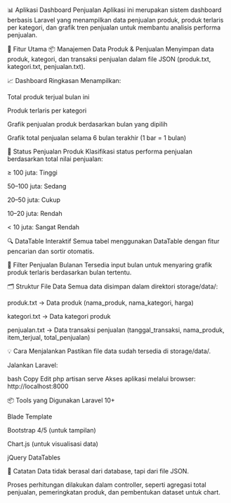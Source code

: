 📊 Aplikasi Dashboard Penjualan
Aplikasi ini merupakan sistem dashboard berbasis Laravel yang menampilkan data penjualan produk, produk terlaris per kategori, dan grafik tren penjualan untuk membantu analisis performa penjualan.

🔧 Fitur Utama
📦 Manajemen Data Produk & Penjualan
Menyimpan data produk, kategori, dan transaksi penjualan dalam file JSON (produk.txt, kategori.txt, penjualan.txt).

📈 Dashboard Ringkasan
Menampilkan:

Total produk terjual bulan ini

Produk terlaris per kategori

Grafik penjualan produk berdasarkan bulan yang dipilih

Grafik total penjualan selama 6 bulan terakhir (1 bar = 1 bulan)

🥇 Status Penjualan Produk
Klasifikasi status performa penjualan berdasarkan total nilai penjualan:

≥ 100 juta: Tinggi

50–100 juta: Sedang

20–50 juta: Cukup

10–20 juta: Rendah

< 10 juta: Sangat Rendah

🔍 DataTable Interaktif
Semua tabel menggunakan DataTable dengan fitur pencarian dan sortir otomatis.

📅 Filter Penjualan Bulanan
Tersedia input bulan untuk menyaring grafik produk terlaris berdasarkan bulan tertentu.

🗂️ Struktur File Data
Semua data disimpan dalam direktori storage/data/:

produk.txt → Data produk (nama_produk, nama_kategori, harga)

kategori.txt → Data kategori produk

penjualan.txt → Data transaksi penjualan (tanggal_transaksi, nama_produk, item_terjual, total_penjualan)

💡 Cara Menjalankan
Pastikan file data sudah tersedia di storage/data/.

Jalankan Laravel:

bash
Copy
Edit
php artisan serve
Akses aplikasi melalui browser: http://localhost:8000

📦 Tools yang Digunakan
Laravel 10+

Blade Template

Bootstrap 4/5 (untuk tampilan)

Chart.js (untuk visualisasi data)

jQuery DataTables

📌 Catatan
Data tidak berasal dari database, tapi dari file JSON.

Proses perhitungan dilakukan dalam controller, seperti agregasi total penjualan, pemeringkatan produk, dan pembentukan dataset untuk chart.
